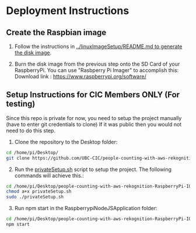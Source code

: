 # Deployment Instructions

## Create the Raspbian image 

1. Follow the instructions in [../linuxImageSetup/README.md to generate the disk image](../linuxImageSetup/README.md).

2. Burn the disk image from the previous step onto the SD Card of your RaspberryPi. You can use "Rasbperry Pi Imager" to accomplish this:
Download link : https://www.raspberrypi.org/software/

## Setup Instructions for CIC Members ONLY (For testing)

Since this repo is private for now, you need to setup the project manually (have to enter git credentials to clone)
If it was public then you would not need to do this step.

1. Clone the repository to the Desktop folder:

```bash
cd /home/pi/Desktop/
git clone https://github.com/UBC-CIC/people-counting-with-aws-rekognition-RaspberryPi-IOT.git
``` 
2. Run the [privateSetup.sh](../RaspberrypiNodeJSApplication/privateSetup.sh) script to setup the project.
   The following commands will achieve this.:

```bash
cd /home/pi/Desktop/people-counting-with-aws-rekognition-RaspberryPi-IOT/RaspberrypiNodeJSApplication
chmod a+x privateSetup.sh 
sudo ./privateSetup.sh
``` 

3. Run npm start in the RaspberrypiNodeJSApplication folder:

```bash
cd /home/pi/Desktop/people-counting-with-aws-rekognition-RaspberryPi-IOT/RaspberrypiNodeJSApplication
npm start 
``` 
